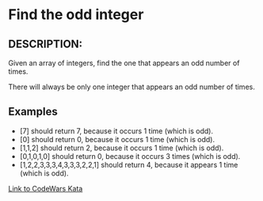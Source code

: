 # Find the odd integer

## DESCRIPTION:
Given an array of integers, find the one that appears an odd number of times.

There will always be only one integer that appears an odd number of times.

## Examples
- [7] should return 7, because it occurs 1 time (which is odd).
- [0] should return 0, because it occurs 1 time (which is odd).
- [1,1,2] should return 2, because it occurs 1 time (which is odd).
- [0,1,0,1,0] should return 0, because it occurs 3 times (which is odd).
- [1,2,2,3,3,3,4,3,3,3,2,2,1] should return 4, because it appears 1 time (which is odd).

[Link to CodeWars Kata](https://www.codewars.com/kata/54da5a58ea159efa38000836)
